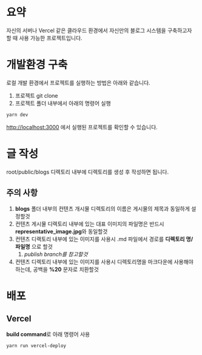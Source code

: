 # 요약
자신의 서버나 Vercel 같은 클라우드 환경에서 자신만의 블로그 시스템을 구축하고자 할 때 사용 가능한 프로젝트입니다.
# 개발환경 구축

로컬 개발 환경에서 프로젝트를 실행하는 방법은 아래와 같습니다.

1. 프로젝트 git clone
2. 프로젝트 폴더 내부에서 아래의 명령어 실행

```bash
yarn dev
```

[http://localhost:3000](http://localhost:3000) 에서 실행된 프로젝트를 확인할 수 있습니다.

# 글 작성

root/public/blogs 디렉토리 내부에 디렉토리를 생성 후 작성하면 됩니다.

## 주의 사항

1. **blogs** 폴더 내부의 컨텐츠 개시물 디렉토리의 이름은 게시물의 제목과 동일하게 설정할것
2. 컨텐츠 게시물 디렉토리 내부에 있는 대표 이미지의 파일명은 반드시 **representative_image.jpg**와 동일할것
3. 컨텐츠 디랙토리 내부에 있는 이미지를 사용시 .md 파일에서 경로를 **디렉토리 명/파일명** 으로 할것
   1. *publish branch를 참고할것*
4. 컨텐츠 디렉토리 내부에 있는 이미지를 사용시 디렉토리명을 마크다운에 사용해야하는데, 공백을 **%20** 문자로 치환할것

# 배포

## Vercel

**build command**로 아래 명령어 사용

```bash
yarn run vercel-deploy
```
